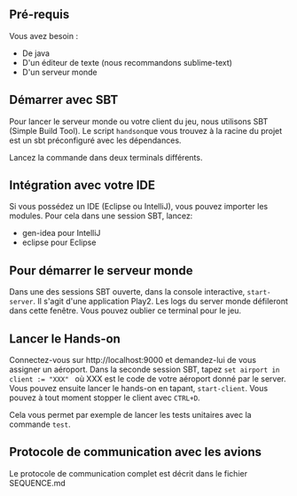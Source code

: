 Pré-requis
------------

Vous avez besoin :
* De java
* D'un éditeur de texte (nous recommandons sublime-text)
* D'un serveur monde

Démarrer avec SBT
------------
Pour lancer le serveur monde ou votre client du jeu, nous utilisons SBT (Simple Build Tool). 
Le script ```handson```que vous trouvez à la racine du projet est un sbt préconfiguré avec les dépendances.

Lancez la commande dans deux terminals différents.

Intégration avec votre IDE
------------
Si vous possédez un IDE (Eclipse ou IntelliJ), vous pouvez importer les modules. Pour cela dans une session SBT, lancez:
* gen-idea pour IntelliJ
* eclipse pour Eclipse

Pour démarrer le serveur monde
------------
Dans une des sessions SBT ouverte, dans la console interactive, ```start-server```. Il s'agit d'une application Play2. 
Les logs du server monde défileront dans cette fenêtre. Vous pouvez oublier ce terminal pour le jeu.

Lancer le Hands-on
------------
Connectez-vous sur http://localhost:9000 et demandez-lui de vous assigner un aéroport.
Dans la seconde session SBT, tapez ```set airport in client := "XXX" ``` où XXX est le code de votre aéroport donné par le server.
Vous pouvez ensuite lancer le hands-on en tapant,  ```start-client```.
Vous pouvez à tout moment stopper le client avec ```CTRL+D```.

Cela vous permet par exemple de lancer les tests unitaires avec la commande ```test```.

Protocole de communication avec les avions
------------

Le protocole de communication complet est décrit dans le fichier SEQUENCE.md

